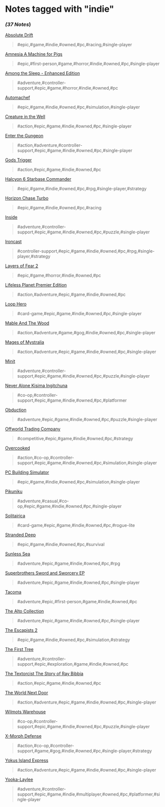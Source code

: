 # Notes tagged with "indie"

### _(37 Notes_)

[Absolute Drift](./../Absolute%20Drift.html)
> #epic,#game,#indie,#owned,#pc,#racing,#single-player

[Amnesia A Machine for Pigs](./../Amnesia%20A%20Machine%20for%20Pigs.html)
> #epic,#first-person,#game,#horror,#indie,#owned,#pc,#single-player

[Among the Sleep - Enhanced Edition](./../Among%20the%20Sleep%20-%20Enhanced%20Edition.html)
> #adventure,#controller-support,#epic,#game,#horror,#indie,#owned,#pc

[Automachef](./../Automachef.html)
> #epic,#game,#indie,#owned,#pc,#simulation,#single-player

[Creature in the Well](./../Creature%20in%20the%20Well.html)
> #action,#epic,#game,#indie,#owned,#pc,#single-player

[Enter the Gungeon](./../Enter%20the%20Gungeon.html)
> #action,#adventure,#controller-support,#epic,#game,#indie,#owned,#pc,#single-player

[Gods Trigger](./../Gods%20Trigger.html)
> #action,#epic,#game,#indie,#owned,#pc

[Halcyon 6 Starbase Commander](./../Halcyon%206%20Starbase%20Commander.html)
> #epic,#game,#indie,#owned,#pc,#rpg,#single-player,#strategy

[Horizon Chase Turbo](./../Horizon%20Chase%20Turbo.html)
> #epic,#game,#indie,#owned,#pc,#racing

[Inside](./../Inside.html)
> #adventure,#controller-support,#epic,#game,#indie,#owned,#pc,#puzzle,#single-player

[Ironcast](./../Ironcast.html)
> #controller-support,#epic,#game,#indie,#owned,#pc,#rpg,#single-player,#strategy

[Layers of Fear 2](./../Layers%20of%20Fear%202.html)
> #epic,#game,#horror,#indie,#owned,#pc

[Lifeless Planet Premier Edition](./../Lifeless%20Planet%20Premier%20Edition.html)
> #action,#adventure,#epic,#game,#indie,#owned,#pc

[Loop Hero](./../Loop%20Hero.html)
> #card-game,#epic,#game,#indie,#owned,#pc,#single-player

[Mable And The Wood](./../Mable%20And%20The%20Wood.html)
> #action,#adventure,#game,#gog,#indie,#owned,#pc,#single-player

[Mages of Mystralia](./../Mages%20of%20Mystralia.html)
> #action,#adventure,#epic,#game,#indie,#owned,#pc,#single-player

[Minit](./../Minit.html)
> #adventure,#controller-support,#epic,#game,#indie,#owned,#pc,#puzzle,#single-player

[Never Alone Kisima Ingitchuna](./../Never%20Alone%20Kisima%20Ingitchuna.html)
> #co-op,#controller-support,#epic,#game,#indie,#owned,#pc,#platformer

[Obduction](./../Obduction.html)
> #adventure,#epic,#game,#indie,#owned,#pc,#puzzle,#single-player

[Offworld Trading Company](./../Offworld%20Trading%20Company.html)
> #competitive,#epic,#game,#indie,#owned,#pc,#strategy

[Overcooked](./../Overcooked.html)
> #action,#co-op,#controller-support,#epic,#game,#indie,#owned,#pc,#simulation,#single-player

[PC Building Simulator](./../PC%20Building%20Simulator.html)
> #epic,#game,#indie,#owned,#pc,#simulation,#single-player

[Pikuniku](./../Pikuniku.html)
> #adventure,#casual,#co-op,#epic,#game,#indie,#owned,#pc,#single-player

[Solitairica](./../Solitairica.html)
> #card-game,#epic,#game,#indie,#owned,#pc,#rogue-lite

[Stranded Deep](./../Stranded%20Deep.html)
> #epic,#game,#indie,#owned,#pc,#survival

[Sunless Sea](./../Sunless%20Sea.html)
> #adventure,#epic,#game,#indie,#owned,#pc,#rpg

[Superbrothers Sword and Sworcery EP](./../Superbrothers%20Sword%20and%20Sworcery%20EP.html)
> #adventure,#epic,#game,#indie,#owned,#pc,#single-player

[Tacoma](./../Tacoma.html)
> #adventure,#epic,#first-person,#game,#indie,#owned,#pc

[The Alto Collection](./../The%20Alto%20Collection.html)
> #adventure,#epic,#game,#indie,#owned,#pc,#single-player

[The Escapists 2](./../The%20Escapists%202.html)
> #epic,#game,#indie,#owned,#pc,#simulation,#strategy

[The First Tree](./../The%20First%20Tree.html)
> #adventure,#controller-support,#epic,#exploration,#game,#indie,#owned,#pc

[The Textorcist The Story of Ray Bibbia](./../The%20Textorcist%20The%20Story%20of%20Ray%20Bibbia.html)
> #action,#epic,#game,#indie,#owned,#pc

[The World Next Door](./../The%20World%20Next%20Door.html)
> #action,#adventure,#epic,#game,#indie,#owned,#pc,#single-player

[Wilmots Warehouse](./../Wilmots%20Warehouse.html)
> #co-op,#controller-support,#epic,#game,#indie,#owned,#pc,#puzzle,#single-player

[X-Morph Defense](./../X-Morph%20Defense.html)
> #action,#co-op,#controller-support,#game,#gog,#indie,#owned,#pc,#single-player,#strategy

[Yokus Island Express](./../Yokus%20Island%20Express.html)
> #action,#adventure,#epic,#game,#indie,#owned,#pc,#single-player

[Yooka-Laylee](./../Yooka-Laylee.html)
> #adventure,#controller-support,#epic,#game,#indie,#multiplayer,#owned,#pc,#platformer,#single-player

